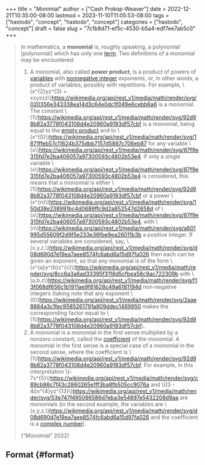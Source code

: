+++
title = "Monimial"
author = ["Cash Prokop-Weaver"]
date = 2022-12-21T10:35:00-08:00
lastmod = 2023-11-10T11:05:53-08:00
tags = ["hastodo", "concept", "hastodo", "concept"]
categories = ["hastodo", "concept"]
draft = false
slug = "7c1b8d71-ef5c-4530-b5a4-edf7ee7ab5c0"
+++

> In mathematics, a **monomial** is, roughly speaking, a polynomial [polynomial] which has only one [term](https://en.wikipedia.org/wiki/Summand). Two definitions of a monomial may be encountered:
>
> 1.  A monomial, also called **power product**, is a product of powers of [variables](https://en.wikipedia.org/wiki/Variable_(mathematics)) with [nonnegative integer](https://en.wikipedia.org/wiki/Nonnegative_integer) exponents, or, in other words, a product of variables, possibly with repetitions. For example, \\(x^{2}yz^{3} = xxyzzz\\)<https://wikimedia.org/api/rest_v1/media/math/render/svg/020356e343338ea14d3c64e0dc1f049e6cebb6a6> is a monomial. The constant \\(1\\)<https://wikimedia.org/api/rest_v1/media/math/render/svg/92d98b82a3778f043108d4e20960a9193df57cbf> is a monomial, being equal to the [empty product](https://en.wikipedia.org/wiki/Empty_product) and to \\(x^{0}\\)<https://wikimedia.org/api/rest_v1/media/math/render/svg/1871ffeb57c11624b375dbb7157d5887c706eb87> for any variable \\(x\\)<https://wikimedia.org/api/rest_v1/media/math/render/svg/87f9e315fd7e2ba406057a97300593c4802b53e4>. If only a single variable \\(x\\)<https://wikimedia.org/api/rest_v1/media/math/render/svg/87f9e315fd7e2ba406057a97300593c4802b53e4> is considered, this means that a monomial is either \\(1\\)<https://wikimedia.org/api/rest_v1/media/math/render/svg/92d98b82a3778f043108d4e20960a9193df57cbf> or a power \\(x^{n}\\)<https://wikimedia.org/api/rest_v1/media/math/render/svg/150d38e238991bc4d0689ffc9d2a852547d2658d> of \\(x\\)<https://wikimedia.org/api/rest_v1/media/math/render/svg/87f9e315fd7e2ba406057a97300593c4802b53e4>, with \\(n\\)<https://wikimedia.org/api/rest_v1/media/math/render/svg/a601995d55609f2d9f5e233e36fbe9ea26011b3b> a positive integer. If several variables are considered, say, \\(x,y,z,\\)<https://wikimedia.org/api/rest_v1/media/math/render/svg/d08d690d7e19ea7aee8574fc6abd6a15d97fa026> then each can be given an exponent, so that any monomial is of the form \\(x^{a}y^{b}z^{c}\\)<https://wikimedia.org/api/rest_v1/media/math/render/svg/8cc6a3a6ad33395f3118d5cfbea58c9ac722309b> with \\(a,b,c\\)<https://wikimedia.org/api/rest_v1/media/math/render/svg/f13f068df656c1b1911ae9f81628c49a6181194d> non-negative integers (taking note that any exponent \\(0\\)<https://wikimedia.org/api/rest_v1/media/math/render/svg/2aae8864a3c1fec9585261791a809ddec1489950> makes the corresponding factor equal to \\(1\\)<https://wikimedia.org/api/rest_v1/media/math/render/svg/92d98b82a3778f043108d4e20960a9193df57cbf>).
> 2.  A monomial is a monomial in the first sense multiplied by a nonzero constant, called the [coefficient](https://en.wikipedia.org/wiki/Coefficient) of the monomial. A monomial in the first sense is a special case of a monomial in the second sense, where the coefficient is \\(1\\)<https://wikimedia.org/api/rest_v1/media/math/render/svg/92d98b82a3778f043108d4e20960a9193df57cbf>. For example, in this interpretation \\(- 7x^{5}\\)<https://wikimedia.org/api/rest_v1/media/math/render/svg/c89cb86c7f43c2860265e1ff3ba8fb505cc9076a> and \\((3 - 4i)x^{4}yz^{13}\\)<https://wikimedia.org/api/rest_v1/media/math/render/svg/53e747f495086586d7eba3e54897e5432208d9aa> are monomials (in the second example, the variables are \\(x,y,z,\\)<https://wikimedia.org/api/rest_v1/media/math/render/svg/d08d690d7e19ea7aee8574fc6abd6a15d97fa026> and the coefficient is a [complex number](https://en.wikipedia.org/wiki/Complex_number)).
>
> (“Monomial” 2022)


## Format {#format}
